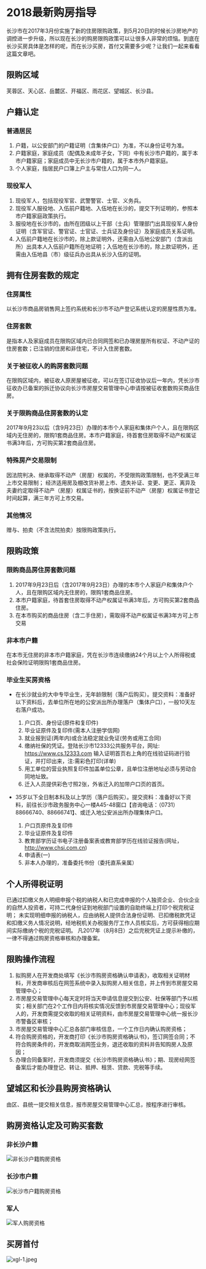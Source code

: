 # 2018最新购房指导

长沙市在2017年3月份实施了新的住房限购政策，到5月20日的时候长沙房地产的调控进一步升级，所以现在长沙的购房限购政策可以让很多人非常的烦恼。到底在长沙买房具体是怎样的呢，而在长沙买房，首付又需要多少呢？让我们一起来看看这篇文章吧。

## 限购区域

芙蓉区、天心区、岳麓区、开福区、雨花区、望城区、长沙县。

## 户籍认定

### 普通居民
1. 户籍，以公安部门的户籍证明（含集体户口）为准，不以身份证号为准。
2. 户籍家庭，家庭成员（配偶及未成年子女，下同）中有长沙市户籍的，属于本市户籍家庭；家庭成员中无长沙市户籍的，属于本市外户籍家庭。
3. 个人家庭，指居民户口簿上户主与常住人口为同一人。

### 现役军人
1. 现役军人，包括现役军官、武警警官、士官、义务兵。
2. 现役军人服役地、入伍前户籍地、入伍地在长沙的，提交下列证明的，参照本市户籍家庭政策执行。
3. 服役地在长沙市的，由所在团级以上干部（士兵）管理部门出具现役军人身份证明（含军官证、警官证、士官证、士兵证及身份证）及家庭成员关系证明。
4. 入伍前户籍地在长沙市的，除上款证明外，还需由入伍地公安部门（含派出所）出具本人入伍前户籍所在地证明；入伍地在长沙市的，除上款证明外，还需由入伍地县（市）级征兵办出具从长沙入伍的证明。

## 拥有住房套数的规定 

### 住房属性
以长沙市商品房销售网上签约系统和长沙市不动产登记系统认定的房屋性质为准。

### 住房套数
是指本人及家庭成员在限购区域内已合同网签和已办理房屋所有权证、不动产证的住房套数；已注销的住房和非住宅，不计入住房套数。

### 关于被征收人的购房套数问题
在限购区域内，被征收人原房屋被征收，可以在签订征收协议后一年内，凭长沙市征收办已备案的拆迁协议向长沙市房屋交易管理中心申请按被征收套数购买商品住房。

### 关于限购商品住房套数的认定
2017年9月23以后（含9月23日）办理的本市个人家庭和集体户个人，且在限购区域内无住房的，限购1套商品住房。本市户籍家庭，待首套住房取得不动产权属证书满3年后，方可购买第2套商品住房。

### 特殊房产交易限制
因法院判决、继承取得不动产（房屋）权属的，不受限购政策限制，也不受满三年上市交易限制；
经济适用房及棚改货补房上市、遗失补证、变更、更正、离异及夫妻约定取得不动产（房屋）权属证书的，按换证前不动产（房屋）权属证书登记时间起算，满三年方可上市交易。

### 其他情况
赠与、拍卖（不含法院拍卖）按限购政策执行。



## 限购政策

### 限购商品房住房套数问题
1. 2017年9月23日后（含2017年9月23日）办理的本市个人家庭户和集体户个人，且在限购区域内无住房的，限购1套商品住房。
2. 本市户籍家庭，待首套住房取得不动产权属证书满3年后，方可购买第2套商品住房。
3. 在本市购买的商品住房（含二手住房），需取得不动产权属证书满3年方可上市交易

### 非本市户籍
在本市无住房的非本市户籍家庭，凭在长沙市连续缴纳24个月以上个人所得税或社会保险证明限购1套商品住房。

### 毕业生买房资格
- 在长沙就业的大中专毕业生，无年龄限制（落户后购买）。提交资料：准备好以下资料后，去单位所在地的公安派出所办理落户（集体户口），一般10天左右落户成功。
    1. 户口页、身份证(原件和复印件)
    2. 毕业证原件及复印件(需本人注册学信网)
    3. 就业报到证(两年内)或合法稳定就业免证(劳务或用工合同)
    4. 缴纳社保的凭证。登陆长沙市12333公共服务平台，网址: https://www.cs.12333.com 输入证明首页右上角的在线验证码进行验证，并打印出来，注:需彩色打印(详单)
    5. 用工单位的营业执照复印件加盖单位公章，且单位注册地址必须与劳动合同地址致。
    6. 迁入人员提供彩色寸照2张，外省迁入的加带户口页的首页。

- 35岁以下全日制本科及以上学历（落户后购买）。提交资料：准备好以下资料，前往长沙市政务服务中心一楼A45-48窗口【咨询电话：（0731）88666740、88666741】、或迁入地公安派出所办理集体户口。
    1. 户口页原件及复印件
    2. 毕业证原件及复印件
    3. 教育部学历证书电子注册备案表或教育部学历在线验证报告(网址，http://www.chsi.com.cn)
    4. 申请表(一) 
    5. 非本人办理的，准备委托书份（委托直系亲属）

## 个人所得税证明 

已通过扣缴义务人明细申报个税的纳税人和已完成申报的个人独资企业、合伙企业的自然人投资者，可持二代身份证到地税部门设置的自助终端上打印个税完税证明；
未实现明细申报的纳税人，应由纳税人提供合法身份证明、已扣缴税款凭证和扣缴义务人情况说明，经地税机关办税服务厅工作人员核实后，方可获得相应期间实际缴纳个税的完税证明。
凡2017年（8月8日）之后完税凭证上提示补缴的，一律不得通过购房资格审核和办理备案。


## 限购操作流程
1. 拟购房人在开发商处填写《长沙市购房资格确认申请表》，收取相关证明材料，开发商审核后在网签系统中录入拟购房人相关信息，并上传到市房屋交易管理中心；
2. 市房屋交易管理中心每天定时将当天申请信息提交到公安、社保等部门予以核实；相关部门在2个工作日内将核实情况反馈到市房屋交易管理中心；现役军人的，开发商需提交收取的相关证明资料，由市房屋交易管理中心统一报长沙市警备区审核；
3. 市房屋交易管理中心汇总各部门审核信息，一个工作日内确认购房资格；
4. 符合购房资格的，开发商打印《长沙市购房资格确认书》，签订网签合同；不符合购房条件的，开发商取消网签业务，退还收取的资料并告知购房人及原因；
5. 办理合同备案时，开发商须提交《长沙市购房资格确认书》；期、现房经网签备案后才能办理登记、转让、抵押、租赁、贷款、完税等手续。


## 望城区和长沙县购房资格确认
由区、县统一提交相关信息，报市房屋交易管理中心汇总，按程序进行审核。


## 购房资格认定及可购买套数

### 非长沙户籍

![非长沙户籍购房资格](../images/购房资格-非长沙户口.png)

### 长沙市户籍

![长沙市户籍购房资格](../images/购房资格-长沙户口.png)

### 军人

![军人购房资格](../images/购房资格-军人.png)


## 买房首付

![xgl-1.jpeg](../images/xgl-1.jpeg)